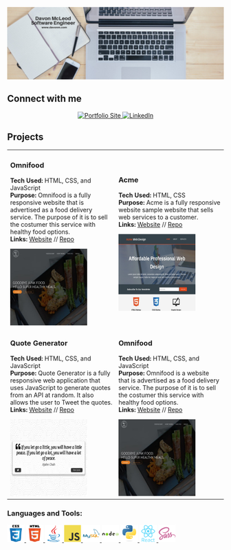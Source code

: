<a target="_blank" href ="http://www.davonm.com/">
    <img src="images/banner.png">
</a>

## Connect with me

<p align="center">
    <a target="_blank" href="http://www.davonm.com/">
        <img src="https://img.shields.io/badge/portfolio-view-90ee90?style=for-the-badge" alt="Portfolio Site" />
    </a>
    <a target="_blank" href="https://www.linkedin.com/in/davon-mcleod-693252131/">
        <img src="https://img.shields.io/badge/linkedin-connect-0A66C2?style=for-the-badge&logo=linkedin" alt="LinkedIn"/>
    </a>
<p>

## Projects

<table>
    <tr>
        <td width="50%">
            <h3>Omnifood</h3>
            <p> 
                <strong> Tech Used: </strong> HTML, CSS, and JavaScript <br />
                <strong> Purpose: </strong> Omnifood is a fully responsive website that is advertised as a food delivery service. The purpose of it is to sell the costumer this service with healthy food options. <br />
                 <strong> Links: </strong> <a target="_blank" href="https://davon286.github.io/Omnifood/">Website</a> // <a target="_blank" href="https://github.com/davon286/Omnifood">Repo</a><br />
            </p>
            <a target="_blank" href="https://davon286.github.io/Omnifood/">
                <img src="images/omnifood.jpg" width="75%" alt="screenshot of omnifood homepage"/>
            </a>
        </td>
        <td width="50%">
            <h3>Acme</h3>
            <p> 
                <strong> Tech Used: </strong> HTML, CSS <br />
                <strong> Purpose: </strong>Acme is a fully responsive website sample website that sells web services to a customer. <br />
                 <strong> Links: </strong> <a target="_blank" href="https://davon286.github.io/amce-web-design/index.html">Website</a> // <a target="_blank" href="https://github.com/davon286/Omnifood">Repo</a><br />
            </p>
            <a target="_blank" href="https://davon286.github.io/amce-web-design/index.html">
                <img src="images/acme.jpeg" width="75%" alt="screenshot of omnifood homepage"/>
            </a>
        </td>
    </tr>
    <tr>
         <td width="50%">
            <h3>Quote Generator</h3>
            <p> 
                <strong> Tech Used: </strong> HTML, CSS, and JavaScript <br />
                <strong> Purpose: </strong> Quote Generator is a fully responsive web application that uses JavaScript to generate quotes from an API at random. It also allows the user to Tweet the quotes. <br />
                 <strong> Links: </strong> <a target="_blank" href="https://davon286.github.io/JavaScript-Quote-Generator/">Website</a> // <a target="_blank" href="https://github.com/davon286/JavaScript-Quote-Generator">Repo</a><br />
            </p>
            <a target="_blank" href="https://davon286.github.io/JavaScript-Quote-Generator/">
                <img src="images/quotegen.jpg" width="75%" alt="screenshot of omnifood homepage"/>
            </a>
        </td>
     <td width="50%">
            <h3>Omnifood</h3>
            <p> 
                <strong> Tech Used: </strong> HTML, CSS, and JavaScript <br />
                <strong> Purpose: </strong> Omnifood is a website that is advertised as a food delivery service. The purpose of it is to sell the costumer this service with healthy food options. <br />
                 <strong> Links: </strong> <a target="_blank" href="https://davon286.github.io/Omnifood/">Website</a> // <a target="_blank" href="https://github.com/davon286/Omnifood">Repo</a><br />
            </p>
            <a target="_blank" href="https://davon286.github.io/Omnifood/">
                <img src="images/omnifood.jpg" width="75%" alt="screenshot of omnifood homepage"/>
            </a>
        </td>
    </tr>
</table>

<h3 align="left">Languages and Tools:</h3>
<p align="left"> <a href="https://www.w3schools.com/css/" target="_blank"> <img src="https://raw.githubusercontent.com/devicons/devicon/master/icons/css3/css3-original-wordmark.svg" alt="css3" width="40" height="40"/> </a> <a href="https://www.w3.org/html/" target="_blank"> <img src="https://raw.githubusercontent.com/devicons/devicon/master/icons/html5/html5-original-wordmark.svg" alt="html5" width="40" height="40"/> </a> <a href="https://www.java.com" target="_blank"> <img src="https://raw.githubusercontent.com/devicons/devicon/master/icons/java/java-original.svg" alt="java" width="40" height="40"/> </a> <a href="https://developer.mozilla.org/en-US/docs/Web/JavaScript" target="_blank"> <img src="https://raw.githubusercontent.com/devicons/devicon/master/icons/javascript/javascript-original.svg" alt="javascript" width="40" height="40"/> </a> <a href="https://www.mysql.com/" target="_blank"> <img src="https://raw.githubusercontent.com/devicons/devicon/master/icons/mysql/mysql-original-wordmark.svg" alt="mysql" width="40" height="40"/> </a> <a href="https://nodejs.org" target="_blank"> <img src="https://raw.githubusercontent.com/devicons/devicon/master/icons/nodejs/nodejs-original-wordmark.svg" alt="nodejs" width="40" height="40"/> </a> <a href="https://www.python.org" target="_blank"> <img src="https://raw.githubusercontent.com/devicons/devicon/master/icons/python/python-original.svg" alt="python" width="40" height="40"/> </a> <a href="https://reactjs.org/" target="_blank"> <img src="https://raw.githubusercontent.com/devicons/devicon/master/icons/react/react-original-wordmark.svg" alt="react" width="40" height="40"/> </a> <a href="https://sass-lang.com" target="_blank"> <img src="https://raw.githubusercontent.com/devicons/devicon/master/icons/sass/sass-original.svg" alt="sass" width="40" height="40"/> </a> </p>
